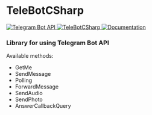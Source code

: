 # TeleBotCSharp

<a href="https://github.com/fifty59nine/TeleBotCSharp"> ![Telegram Bot API](https://img.shields.io/badge/Telegram%20Bot%20API%20-5.3-green) </a> <a href="https://core.telegram.org/bots/api"> ![TeleBotCSharp](https://img.shields.io/badge/TeleBotCSharp-0.12%20BETA-informational) </a> <a href="https://github.com/fifty59nine/TeleBotCSharp/wiki"> ![Documentation](https://img.shields.io/badge/Documentation-Wiki-important) </a>

### Library for using Telegram Bot API 

Available methods:
* GetMe
* SendMessage
* Polling
* ForwardMessage
* SendAudio
* SendPhoto
* AnswerCallbackQuery
